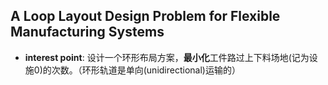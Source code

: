 ## A Loop Layout Design Problem for Flexible Manufacturing Systems
- **interest point**: 设计一个环形布局方案，**最小化**工件路过上下料场地(记为设施0)的次数。（环形轨道是单向(unidirectional)运输的）